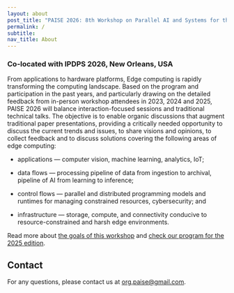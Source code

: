 ```yaml
---
layout: about
post_title: "PAISE 2026: 8th Workshop on Parallel AI and Systems for the Edge"
permalink: /
subtitle:
nav_title: About
---
```


### Co-located with IPDPS 2026, New Orleans, USA

From applications to hardware platforms, Edge computing is rapidly transforming the computing landscape. Based on the program and participation in the past years, and particularly drawing on the detailed feedback from in-person workshop attendees in 2023, 2024 and 2025, PAISE 2026 will balance interaction-focused sessions and traditional technical talks. The objective is to enable organic discussions that augment traditional paper presentations, providing a critically needed opportunity to discuss the current trends and issues, to share visions and opinions, to collect feedback and to discuss solutions covering the following areas of edge computing:

* applications &mdash; computer vision, machine learning, analytics, IoT;

* data flows &mdash; processing pipeline of data from ingestion to archival, pipeline of AI from learning to inference;

* control flows &mdash; parallel and distributed programming models and runtimes for managing constrained resources, cybersecurity; and

* infrastructure &mdash; storage, compute, and connectivity conducive to resource-constrained and harsh edge environments.

Read more about [the goals of this workshop](/why_paise) and [check our program for the 2025 edition](/program).

## Contact

For any questions, please contact us at [org.paise@gmail.com](mailto:org.paise@gmail.com).


